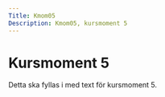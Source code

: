 ```yaml
---
Title: Kmom05
Description: Kmom05, kursmoment 5
---
```


Kursmoment 5
==========================
Detta ska fyllas i med text för kursmoment 5.

